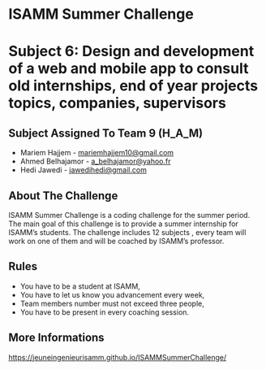 # ISAMM Summer Challenge
# Subject 6: Design and development of a web and mobile app to consult old internships, end of year projects topics, companies, supervisors

## Subject Assigned To Team 9 (H_A_M)
* Mariem Hajjem - mariemhajjem10@gmail.com
* Ahmed Belhajamor - a_belhajamor@yahoo.fr
* Hedi Jawedi - jawedihedi@gmail.com

## About The Challenge
ISAMM Summer Challenge is a coding challenge for the summer period.
The main goal of this challenge is to provide a summer internship for ISAMM’s students.
The challenge includes 12 subjects , every team will work on one of them and will be coached by ISAMM’s professor.

## Rules
* You have to be a student at ISAMM,
* You have to let us know you advancement every week,
* Team members number must not exceed three people,
* You have to be present in every coaching session.

## More Informations
https://jeuneingenieurisamm.github.io/ISAMMSummerChallenge/
